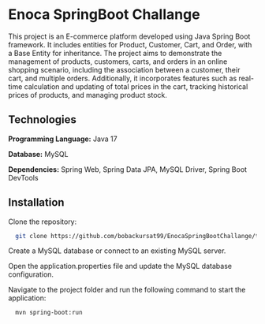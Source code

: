 
# Enoca SpringBoot Challange

This project is an E-commerce platform developed using Java Spring Boot framework. It includes entities for Product, Customer, Cart, and Order, with a Base Entity for inheritance. The project aims to demonstrate the management of products, customers, carts, and orders in an online shopping scenario, including the association between a customer, their cart, and multiple orders. Additionally, it incorporates features such as real-time calculation and updating of total prices in the cart, tracking historical prices of products, and managing product stock.




## Technologies

**Programming Language:** Java 17

**Database:** MySQL

**Dependencies:** Spring Web, Spring Data JPA, MySQL Driver, Spring Boot DevTools



  
## Installation

Clone the repository:

```bash
  git clone https://github.com/bobackursat99/EnocaSpringBootChallange/tree/main
```

Create a MySQL database or connect to an existing MySQL server.

Open the application.properties file and update the MySQL database configuration.

Navigate to the project folder and run the following command to start the application:

```bash
  mvn spring-boot:run

```



  
